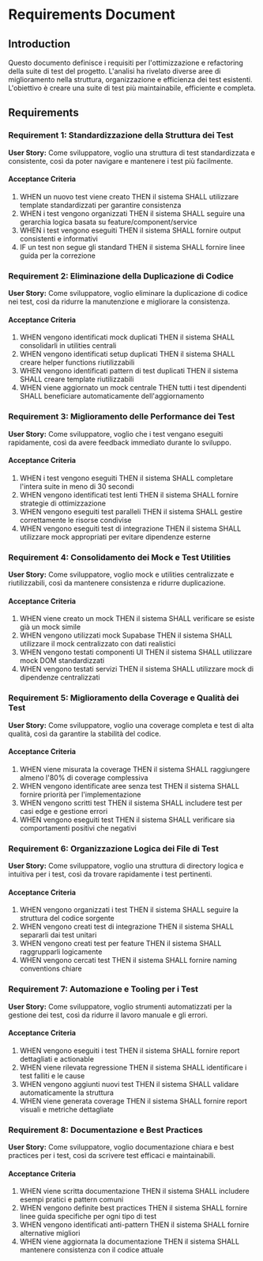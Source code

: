 # Requirements Document

## Introduction

Questo documento definisce i requisiti per l'ottimizzazione e refactoring della suite di test del progetto. L'analisi ha rivelato diverse aree di miglioramento nella struttura, organizzazione e efficienza dei test esistenti. L'obiettivo è creare una suite di test più maintainabile, efficiente e completa.

## Requirements

### Requirement 1: Standardizzazione della Struttura dei Test

**User Story:** Come sviluppatore, voglio una struttura di test standardizzata e consistente, così da poter navigare e mantenere i test più facilmente.

#### Acceptance Criteria

1. WHEN un nuovo test viene creato THEN il sistema SHALL utilizzare template standardizzati per garantire consistenza
2. WHEN i test vengono organizzati THEN il sistema SHALL seguire una gerarchia logica basata su feature/component/service
3. WHEN i test vengono eseguiti THEN il sistema SHALL fornire output consistenti e informativi
4. IF un test non segue gli standard THEN il sistema SHALL fornire linee guida per la correzione

### Requirement 2: Eliminazione della Duplicazione di Codice

**User Story:** Come sviluppatore, voglio eliminare la duplicazione di codice nei test, così da ridurre la manutenzione e migliorare la consistenza.

#### Acceptance Criteria

1. WHEN vengono identificati mock duplicati THEN il sistema SHALL consolidarli in utilities centrali
2. WHEN vengono identificati setup duplicati THEN il sistema SHALL creare helper functions riutilizzabili
3. WHEN vengono identificati pattern di test duplicati THEN il sistema SHALL creare template riutilizzabili
4. WHEN viene aggiornato un mock centrale THEN tutti i test dipendenti SHALL beneficiare automaticamente dell'aggiornamento

### Requirement 3: Miglioramento delle Performance dei Test

**User Story:** Come sviluppatore, voglio che i test vengano eseguiti rapidamente, così da avere feedback immediato durante lo sviluppo.

#### Acceptance Criteria

1. WHEN i test vengono eseguiti THEN il sistema SHALL completare l'intera suite in meno di 30 secondi
2. WHEN vengono identificati test lenti THEN il sistema SHALL fornire strategie di ottimizzazione
3. WHEN vengono eseguiti test paralleli THEN il sistema SHALL gestire correttamente le risorse condivise
4. WHEN vengono eseguiti test di integrazione THEN il sistema SHALL utilizzare mock appropriati per evitare dipendenze esterne

### Requirement 4: Consolidamento dei Mock e Test Utilities

**User Story:** Come sviluppatore, voglio mock e utilities centralizzate e riutilizzabili, così da mantenere consistenza e ridurre duplicazione.

#### Acceptance Criteria

1. WHEN viene creato un mock THEN il sistema SHALL verificare se esiste già un mock simile
2. WHEN vengono utilizzati mock Supabase THEN il sistema SHALL utilizzare il mock centralizzato con dati realistici
3. WHEN vengono testati componenti UI THEN il sistema SHALL utilizzare mock DOM standardizzati
4. WHEN vengono testati servizi THEN il sistema SHALL utilizzare mock di dipendenze centralizzati

### Requirement 5: Miglioramento della Coverage e Qualità dei Test

**User Story:** Come sviluppatore, voglio una coverage completa e test di alta qualità, così da garantire la stabilità del codice.

#### Acceptance Criteria

1. WHEN viene misurata la coverage THEN il sistema SHALL raggiungere almeno l'80% di coverage complessiva
2. WHEN vengono identificate aree senza test THEN il sistema SHALL fornire priorità per l'implementazione
3. WHEN vengono scritti test THEN il sistema SHALL includere test per casi edge e gestione errori
4. WHEN vengono eseguiti test THEN il sistema SHALL verificare sia comportamenti positivi che negativi

### Requirement 6: Organizzazione Logica dei File di Test

**User Story:** Come sviluppatore, voglio una struttura di directory logica e intuitiva per i test, così da trovare rapidamente i test pertinenti.

#### Acceptance Criteria

1. WHEN vengono organizzati i test THEN il sistema SHALL seguire la struttura del codice sorgente
2. WHEN vengono creati test di integrazione THEN il sistema SHALL separarli dai test unitari
3. WHEN vengono creati test per feature THEN il sistema SHALL raggrupparli logicamente
4. WHEN vengono cercati test THEN il sistema SHALL fornire naming conventions chiare

### Requirement 7: Automazione e Tooling per i Test

**User Story:** Come sviluppatore, voglio strumenti automatizzati per la gestione dei test, così da ridurre il lavoro manuale e gli errori.

#### Acceptance Criteria

1. WHEN vengono eseguiti i test THEN il sistema SHALL fornire report dettagliati e actionable
2. WHEN viene rilevata regressione THEN il sistema SHALL identificare i test falliti e le cause
3. WHEN vengono aggiunti nuovi test THEN il sistema SHALL validare automaticamente la struttura
4. WHEN viene generata coverage THEN il sistema SHALL fornire report visuali e metriche dettagliate

### Requirement 8: Documentazione e Best Practices

**User Story:** Come sviluppatore, voglio documentazione chiara e best practices per i test, così da scrivere test efficaci e maintainabili.

#### Acceptance Criteria

1. WHEN viene scritta documentazione THEN il sistema SHALL includere esempi pratici e pattern comuni
2. WHEN vengono definite best practices THEN il sistema SHALL fornire linee guida specifiche per ogni tipo di test
3. WHEN vengono identificati anti-pattern THEN il sistema SHALL fornire alternative migliori
4. WHEN viene aggiornata la documentazione THEN il sistema SHALL mantenere consistenza con il codice attuale